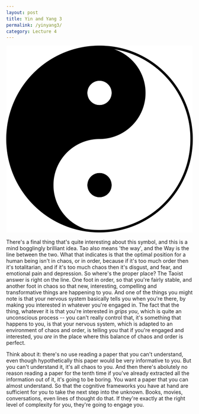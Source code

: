 ```yaml
---
layout: post
title: Yin and Yang 3
permalink: /yinyang3/
category: Lecture 4
---
```


<img class="center yinyang" src="/img/yinyang1.jpg" alt="Yin Yang Symbol"><br>

There's a final thing that's quite interesting about this symbol, and this is a mind bogglingly brilliant idea. Tao also means 'the way', and the Way is the line between the two. What that indicates is that the optimal position for a human being isn't in chaos, or in order, because if it's too much order then it's totalitarian, and if it's too much chaos then it's disgust, and fear, and emotional pain and depression. So where's the proper place? The Taoist answer is right on the line. One foot in order, so that you're fairly stable, and another foot in chaos so that new, interesting, compelling and transformative things are happening to you. And one of the things you might note is that your nervous system basically tells you when you're there, by making you interested in whatever you're engaged in. The fact that the thing, whatever it is that you're interested in *grips you*, which is quite an unconscious process -- you can't really control that, it's something that happens to you, is that your nervous system, which is adapted to an environment of chaos and order, is telling you that if you're engaged and interested, you *are* in the place where this balance of chaos and order is perfect. 

Think about it: there's no use reading a paper that you can't understand, even though hypothetically this paper would be very informative to you. But you can't understand it, it's all chaos to you. And then there's abolutely no reason reading a paper for the tenth time if you've already extracted all the information out of it, it's going to be boring. You want a paper that you can almost understand. So that the cognitive frameworks you have at hand are sufficient for you to take the next step into the unknown. Books, movies, conversations, even lines of thought do that. If they're exactly at the right level of complexity for you, they're going to engage you.
